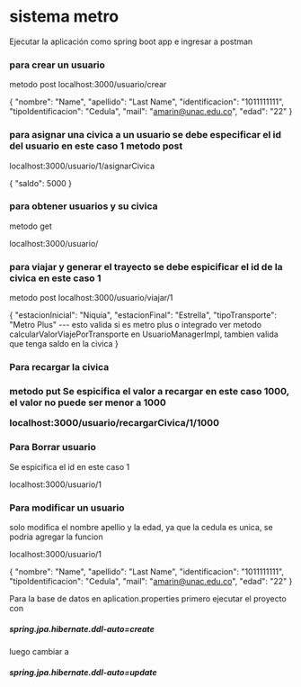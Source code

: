 <h1> sistema metro</h1>


Ejecutar la aplicación como spring boot app e ingresar a postman


<h3>para crear un usuario</h3>
metodo post
localhost:3000/usuario/crear

{
    "nombre": "Name",
    "apellido": "Last Name",
    "identificacion": "1011111111",
    "tipoIdentificacion": "Cedula",
    "mail": "amarin@unac.edu.co",
    "edad": "22"
}

<h3>para asignar una civica a un usuario se debe especificar el id del usuario en este caso 1
metodo post</h3>

localhost:3000/usuario/1/asignarCivica

{
	 "saldo": 5000
}


<h3>para obtener usuarios y su civica</h3>
metodo get

localhost:3000/usuario/

<h3>para viajar y generar el trayecto se debe espicificar el id de la civica en este caso 1</h3>

metodo post
localhost:3000/usuario/viajar/1

{
    "estacionInicial": "Niquia",
    "estacionFinal": "Estrella",
    "tipoTransporte": "Metro Plus"  --- esto valida si es metro plus o integrado ver metodo calcularValorViajePorTransporte en
                                         UsuarioManagerImpl, tambien valida que tenga saldo en la civica
}

<h3> Para recargar la civica <h3>
  metodo put
Se espicifica el valor a recargar en este caso 1000, el valor no puede ser menor a 1000  
  
 localhost:3000/usuario/recargarCivica/1/1000
 
 
 <h3>Para Borrar usuario </h3>
 Se espicifica el id en este caso 1
   
 localhost:3000/usuario/1
 
 <h3>Para modificar un usuario</h3>
 solo modifica el nombre apellio y la edad, ya que la cedula es unica, se podria agregar la funcion
 
  localhost:3000/usuario/1
 
 {
    "nombre": "Name",
    "apellido": "Last Name",
    "identificacion": "1011111111",
    "tipoIdentificacion": "Cedula",
    "mail": "amarin@unac.edu.co",
    "edad": "22"
}
 

Para la base de datos en aplication.properties primero ejecutar el proyecto con <h5>spring.jpa.hibernate.ddl-auto=create</h5>
luego cambiar a <h5>spring.jpa.hibernate.ddl-auto=update</h5>
